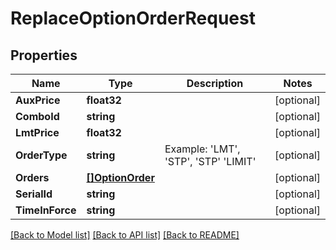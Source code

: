 # ReplaceOptionOrderRequest

## Properties

Name | Type | Description | Notes
------------ | ------------- | ------------- | -------------
**AuxPrice** | **float32** |  | [optional] 
**ComboId** | **string** |  | [optional] 
**LmtPrice** | **float32** |  | [optional] 
**OrderType** | **string** | Example: &#39;LMT&#39;, &#39;STP&#39;, &#39;STP&#39; &#39;LIMIT&#39; | [optional] 
**Orders** | [**[]OptionOrder**](OptionOrder.md) |  | [optional] 
**SerialId** | **string** |  | [optional] 
**TimeInForce** | **string** |  | [optional] 

[[Back to Model list]](../README.md#documentation-for-models) [[Back to API list]](../README.md#documentation-for-api-endpoints) [[Back to README]](../README.md)


